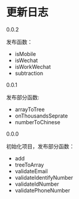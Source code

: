 # 更新日志

0.0.2 

发布函数：

- isMobile
- isWechat
- isWorkWechat
- subtraction

0.0.1

发布部分函数:
- arrayToTree
- onThousandsSeprate
- numberToChinese

0.0.0

初始化项目，发布部分函数：

- add
- treeToArray
- validateEmail
- validateIdentifyNumber
- validateIdNumber
- validatePhoneNumber